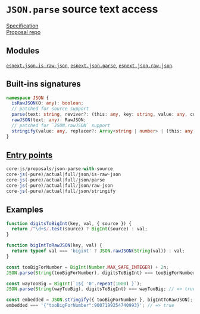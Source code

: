 # `JSON.parse` source text access
[Specification](https://tc39.es/proposal-json-parse-with-source/)\
[Proposal repo](https://github.com/tc39/proposal-json-parse-with-source)

## Modules
[`esnext.json.is-raw-json`](https://github.com/zloirock/core-js/blob/v4/packages/core-js/modules/esnext.json.is-raw-json.js), [`esnext.json.parse`](https://github.com/zloirock/core-js/blob/v4/packages/core-js/modules/esnext.json.parse.js), [`esnext.json.raw-json`](https://github.com/zloirock/core-js/blob/v4/packages/core-js/modules/esnext.json.raw-json.js).

## Built-ins signatures
```ts
namespace JSON {
  isRawJSON(O: any): boolean;
  // patched for source support
  parse(text: string, reviver?: (this: any, key: string, value: any, context: { source?: string }) => any): any;
  rawJSON(text: any): RawJSON;
  // patched for `JSON.rawJSON` support
  stringify(value: any, replacer?: Array<string | number> | (this: any, key: string, value: any) => any, space?: string | number): string | void;
}
```

## [Entry points]({docs-version}/docs/usage#h-entry-points)
```ts
core-js/proposals/json-parse-with-source
core-js(-pure)/actual|full/json/is-raw-json
core-js(-pure)/actual|full/json/parse
core-js(-pure)/actual|full/json/raw-json
core-js(-pure)/actual|full/json/stringify
```

## Examples
```js
function digitsToBigInt(key, val, { source }) {
  return /^\d+$/.test(source) ? BigInt(source) : val;
}

function bigIntToRawJSON(key, val) {
  return typeof val === 'bigint' ? JSON.rawJSON(String(val)) : val;
}

const tooBigForNumber = BigInt(Number.MAX_SAFE_INTEGER) + 2n;
JSON.parse(String(tooBigForNumber), digitsToBigInt) === tooBigForNumber; // => true

const wayTooBig = BigInt(`1${ '0'.repeat(1000) }`);
JSON.parse(String(wayTooBig), digitsToBigInt) === wayTooBig; // => true

const embedded = JSON.stringify({ tooBigForNumber }, bigIntToRawJSON);
embedded === '{"tooBigForNumber":9007199254740993}'; // => true
```
